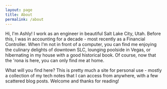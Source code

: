 ```yaml
---
layout: page
title: About
permalink: /about
---
```


Hi, I'm Ashly!
I work as an engineer in beautiful Salt Lake City, Utah. Before this, I was in accounting for a decade - most recently as a Financial Controller. When I'm not in front of a computer, you can find me enjoying the culinary delights of downtown SLC, lounging poolside in Vegas, or hibernating in my house with a good historical book. Of course, now that the 'rona is here, you can only find me at home.

What will you find here? This is pretty much a site for personal use - mostly a collection of my tech notes that I can access from anywhere, with a few scattered blog posts. Welcome and thanks for reading!
